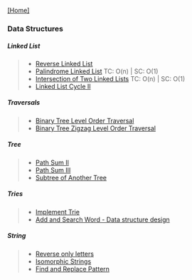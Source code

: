 
[[Home]](https://github.com/anicksaha/leetcode/blob/master/README.md)

### Data Structures

##### Linked List
> - [Reverse Linked List](https://leetcode.com/problems/reverse-linked-list/description/)
> - [Palindrome Linked List](https://leetcode.com/problems/palindrome-linked-list/description/)  TC: O(n) | SC: O(1)
> - [Intersection of Two Linked Lists](https://leetcode.com/problems/intersection-of-two-linked-lists/description/) TC: O(n) | SC: O(1)
> - [Linked List Cycle II](https://leetcode.com/problems/linked-list-cycle-ii/description/)

##### Traversals
> - [Binary Tree Level Order Traversal](https://leetcode.com/problems/binary-tree-level-order-traversal/description/)
> - [Binary Tree Zigzag Level Order Traversal](https://leetcode.com/problems/binary-tree-zigzag-level-order-traversal/description/)

##### Tree
> - [Path Sum II](https://leetcode.com/problems/path-sum-ii/description/)
> - [Path Sum III](https://leetcode.com/problems/path-sum-iii/description/)
> - [Subtree of Another Tree](https://leetcode.com/problems/subtree-of-another-tree/description/)


##### Tries
> - [Implement Trie](https://leetcode.com/problems/implement-trie-prefix-tree/description/)
> - [ Add and Search Word - Data structure design](https://leetcode.com/problems/add-and-search-word-data-structure-design/description/)

##### String 
> - [Reverse only letters](https://leetcode.com/problems/reverse-only-letters/description/)
> - [Isomorphic Strings](https://leetcode.com/problems/isomorphic-strings/description/)
> - [Find and Replace Pattern](https://leetcode.com/problems/find-and-replace-pattern/description/)
